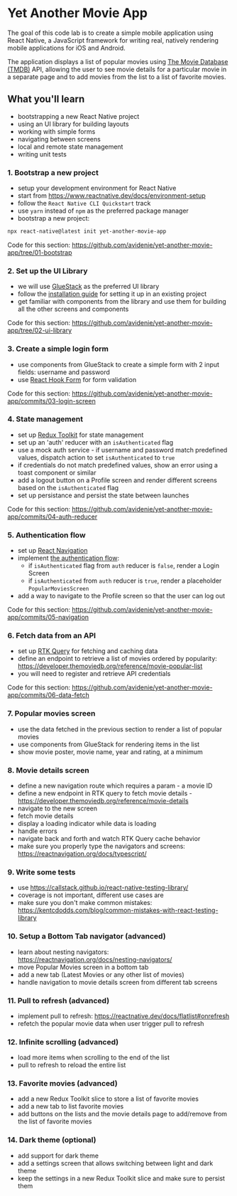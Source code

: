 # Yet Another Movie App

The goal of this code lab is to create a simple mobile application using
React Native, a JavaScript framework for writing real, natively rendering
mobile applications for iOS and Android.

The application displays a list of popular movies using [The Movie Database (TMDB)](https://developer.themoviedb.org/docs/getting-started) API, allowing the user to see movie details for a particular movie in a separate page and
to add movies from the list to a list of favorite movies.

## What you'll learn

- bootstrapping a new React Native project
- using an UI library for building layouts
- working with simple forms
- navigating between screens
- local and remote state management
- writing unit tests

### 1. Bootstrap a new project

- setup your development environment for React Native
- start from https://www.reactnative.dev/docs/environment-setup
- follow the `React Native CLI Quickstart` track
- use `yarn` instead of `npm` as the preferred package manager
- bootstrap a new project:

```sh
npx react-native@latest init yet-another-movie-app
```

Code for this section: https://github.com/avidenie/yet-another-movie-app/tree/01-bootstrap

### 2. Set up the UI Library

- we will use [GlueStack](https://gluestack.io/) as the preferred UI library
- follow the [installation guide](https://gluestack.io/ui/docs/guides/install-rn) for setting it up in an existing project
- get familiar with components from the library and use them for building all the other screens and components

Code for this section: https://github.com/avidenie/yet-another-movie-app/tree/02-ui-library

### 3. Create a simple login form

- use components from GlueStack to create a simple form with 2 input fields: username and password
- use [React Hook Form](https://react-hook-form.com/get-started#ReactNative) for form validation

Code for this section: https://github.com/avidenie/yet-another-movie-app/commits/03-login-screen

### 4. State management

- set up [Redux Toolkit](https://redux-toolkit.js.org/introduction/getting-started) for state management
- set up an 'auth' reducer with an `isAuthenticated` flag
- use a mock auth service - if username and password match predefined values, dispatch action to set `isAuthenticated` to `true`
- if credentials do not match predefined values, show an error using a toast component or similar
- add a logout button on a Profile screen and render different screens based on the `isAuthenticated` flag
- set up persistance and persist the state between launches

Code for this section: https://github.com/avidenie/yet-another-movie-app/commits/04-auth-reducer

### 5. Authentication flow

- set up [React Navigation](https://reactnavigation.org/docs/getting-started)
- implement [the authentication flow](https://reactnavigation.org/docs/auth-flow/):
  - if `isAuthenticated` flag from `auth` reducer is `false`, render a Login Screen
  - if `isAuthenticated` from `auth` reducer is `true`, render a placeholder `PopularMoviesScreen`
- add a way to navigate to the Profile screen so that the user can log out

Code for this section: https://github.com/avidenie/yet-another-movie-app/commits/05-navigation

### 6. Fetch data from an API

- set up [RTK Query](https://redux-toolkit.js.org/rtk-query/overview) for fetching and caching data
- define an endpoint to retrieve a list of movies ordered by popularity: https://developer.themoviedb.org/reference/movie-popular-list
- you will need to register and retrieve API credentials

Code for this section: https://github.com/avidenie/yet-another-movie-app/commits/06-data-fetch

### 7. Popular movies screen

- use the data fetched in the previous section to render a list of popular movies
- use components from GlueStack for rendering items in the list
- show movie poster, movie name, year and rating, at a minimum

### 8. Movie details screen

- define a new navigation route which requires a param - a movie ID
- define a new endpoint in RTK query to fetch movie details - https://developer.themoviedb.org/reference/movie-details
- navigate to the new screen
- fetch movie details
- display a loading indicator while data is loading
- handle errors
- navigate back and forth and watch RTK Query cache behavior
- make sure you properly type the navigators and screens: https://reactnavigation.org/docs/typescript/

### 9. Write some tests

- use https://callstack.github.io/react-native-testing-library/
- coverage is not important, different use cases are
- make sure you don't make common mistakes: https://kentcdodds.com/blog/common-mistakes-with-react-testing-library

### 10. Setup a Bottom Tab navigator (advanced)

- learn about nesting navigators: https://reactnavigation.org/docs/nesting-navigators/
- move Popular Movies screen in a bottom tab
- add a new tab (Latest Movies or any other list of movies)
- handle navigation to movie details screen from different tab screens

### 11. Pull to refresh (advanced)

- implement pull to refresh: https://reactnative.dev/docs/flatlist#onrefresh
- refetch the popular movie data when user trigger pull to refresh

### 12. Infinite scrolling (advanced)

- load more items when scrolling to the end of the list
- pull to refresh to reload the entire list

### 13. Favorite movies (advanced)

- add a new Redux Toolkit slice to store a list of favorite movies
- add a new tab to list favorite movies
- add buttons on the lists and the movie details page to add/remove from the list of favorite movies

### 14. Dark theme (optional)

- add support for dark theme
- add a settings screen that allows switching between light and dark theme
- keep the settings in a new Redux Toolkit slice and make sure to persist them
